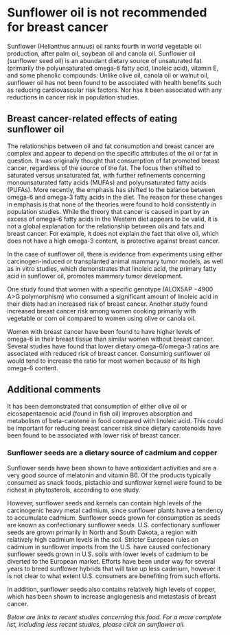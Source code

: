 

#  Sunflower oil is not recommended for breast cancer 

Sunflower (Helianthus annuus) oil ranks fourth in world vegetable oil production, after palm oil, soybean oil and canola oil. Sunflower oil (sunflower seed oil) is an abundant dietary source of unsaturated fat (primarily the polyunsaturated omega-6 fatty acid, linoleic acid), vitamin E, and some phenolic compounds. Unlike olive oil, canola oil or walnut oil, sunflower oil has not been found to be associated with health benefits such as reducing cardiovascular risk factors. Nor has it been associated with any reductions in cancer risk in population studies.

## Breast cancer-related effects of eating sunflower oil 

The relationships between oil and fat consumption and breast cancer are complex and appear to depend on the specific attributes of the oil or fat in question. It was originally thought that consumption of fat promoted breast cancer, regardless of the source of the fat. The focus then shifted to saturated versus unsaturated fat, with further refinements concerning monounsaturated fatty acids (MUFAs) and polyunsaturated fatty acids (PUFAs). More recently, the emphasis has shifted to the balance between omega-6 and omega-3 fatty acids in the diet. The reason for these changes in emphasis is that none of the theories were found to hold consistently in population studies. While the theory that cancer is caused in part by an excess of omega-6 fatty acids in the Western diet appears to be valid, it is not a global explanation for the relationship between oils and fats and breast cancer. For example, it does not explain the fact that olive oil, which does not have a high omega-3 content, is protective against breast cancer.

In the case of sunflower oil, there is evidence from experiments using either carcinogen-induced or transplanted animal mammary tumor models, as well as in vitro studies, which demonstrates that linoleic acid, the primary fatty acid in sunflower oil, promotes mammary tumor development.

One study found that women with a specific genotype (ALOX5AP −4900 A>G polymorphism) who consumed a significant amount of linoleic acid in their diets had an increased risk of breast cancer. Another study found increased breast cancer risk among women cooking primarily with vegetable or corn oil compared to women using olive or canola oil.

Women with breast cancer have been found to have higher levels of omega-6 in their breast tissue than similar women without breast cancer. Several studies have found that lower dietary omega-6/omega-3 ratios are associated with reduced risk of breast cancer. Consuming sunflower oil would tend to increase the ratio for most women because of its high omega-6 content.

## Additional comments

It has been demonstrated that consumption of either olive oil or eicosapentaenoic acid (found in fish oil) improves absorption and metabolism of beta-carotene in food compared with linoleic acid. This could be important for reducing breast cancer risk since dietary carotenoids have been found to be associated with lower risk of breast cancer.

### Sunflower seeds are a dietary source of cadmium and copper

Sunflower seeds have been shown to have antioxidant activities and are a very good source of melatonin and vitamin B6. Of the products typically consumed as snack foods, pistachio and sunflower kernel were found to be richest in phytosterols, according to one study.

However, sunflower seeds and kernels can contain high levels of the carcinogenic heavy metal cadmium, since sunflower plants have a tendency to accumulate cadmium. Sunflower seeds grown for consumption as seeds are known as confectionary sunflower seeds. U.S. confectionary sunflower seeds are grown primarily in North and South Dakota, a region with relatively high cadmium levels in the soil. Stricter European rules on cadmium in sunflower imports from the U.S. have caused confectionary sunflower seeds grown in U.S. soils with lower levels of cadmium to be diverted to the European market. Efforts have been under way for several years to breed sunflower hybrids that will take up less cadmium, however it is not clear to what extent U.S. consumers are benefiting from such efforts.

In addition, sunflower seeds also contains relatively high levels of copper, which has been shown to increase angiogenesis and metastasis of breast cancer.

_Below are links to recent studies concerning this food. For a more complete list, including less recent studies, please click on sunflower oil._


  


